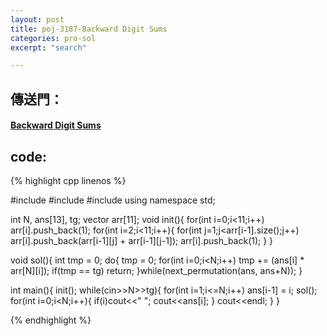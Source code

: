 ```yaml
---
layout: post
title: poj-3187-Backward Digit Sums
categories: pro-sol
excerpt: "search"

---
```


## 傳送門：

#### [Backward Digit Sums](http://poj.org/problem?id=3187)

## code:

{% highlight cpp linenos %}

#include <vector>
#include <algorithm>
#include <iostream>
using namespace std;

int N, ans[13], tg;
vector<int> arr[11];
void init(){
  for(int i=0;i<11;i++)
    arr[i].push_back(1);
  for(int i=2;i<11;i++){
    for(int j=1;j<arr[i-1].size();j++)
      arr[i].push_back(arr[i-1][j] + arr[i-1][j-1]);
    arr[i].push_back(1);
  }
}

void sol(){
  int tmp = 0;
  do{
    tmp = 0;
    for(int i=0;i<N;i++)
      tmp += (ans[i] * arr[N][i]);
    if(tmp == tg)
      return;
  }while(next_permutation(ans, ans+N));
}

int main(){
  init();
  while(cin>>N>>tg){
    for(int i=1;i<=N;i++)
      ans[i-1] = i;
    sol();
    for(int i=0;i<N;i++){
      if(i)cout<<" ";
      cout<<ans[i];
    }
    cout<<endl;
  }
}


{% endhighlight %}
